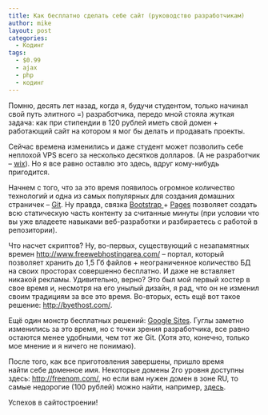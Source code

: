 ```yaml
---
title: Как бесплатно сделать себе сайт (руководство разработчикам)
author: mike
layout: post
categories:
  - Кодинг
tags:
  - $0.99
  - ajax
  - php
  - кодинг
---
```

Помню, десять лет назад, когда я, будучи студентом, только начинал свой путь элитного =) разработчика, передо мной стояла жуткая задача: как при стипендии в 120 рублей иметь свой домен + работающий сайт на котором я мог бы делать и продавать проекты.

Сейчас времена изменились и даже студент может позволить себе неплохой VPS всего за несколько десятков долларов. (А не разработчик &#8211; [wix][1]). Но я все равно оставлю это здесь, вдруг кому-нибудь пригодится.

Начнем с того, что за это время появилось огромное количество технологий и одна из самых популярных для создания домашних страничек &#8211; [Git][2]. Ну правда, связка [Bootstrap ][3]+ [Pages][4] позволяет создать всю статическую часть контенту за считанные минуты (при условии что вы уже владеете навыками веб-разработки и разбираетесь с работой в репозитории).

Что насчет скриптов? Ну, во-первых, существующий с незапамятных времен http://www.freewebhostingarea.com/ &#8211; портал, который позволяет хранить до 1,5 Гб файлов + неограниченное количество БД на своих просторах совершенно бесплатно. И даже не вставляет никакой рекламы. Удивительно, верно? Это был мой первый хостер в свое время и, несмотря на его унылый дизайн, я рад, что он не изменил своим традициям за все это время. Во-вторых, есть ещё вот такое решение: http://byethost.com/.

Ещё один монстр бесплатных решений: [Google Sites][5]. Гуглы заметно изменились за это время, но с точки зрения разработчика, все равно остаются менее удобными, чем тот же Git. (Хотя это, конечно, только мое мнение и я ничего не понимаю).

После того, как все приготовления завершены, пришло время найти себе доменное имя. Некоторые домены 2го уровня доступны здесь: http://freenom.com/, но если вам нужен домен в зоне RU, то самые недорогие (100 рублей) можно найти, например, [здесь][6].

Успехов в сайтостроении!

 [1]: http://wix.com/
 [2]: https://github.com
 [3]: http://getbootstrap.com/
 [4]: https://pages.github.com/
 [5]: https://sites.google.com/
 [6]: http://www.2domains.ru